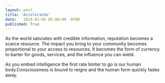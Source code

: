 ```yaml
---
layout: post
title: 'Accelerando'
date:   2024-02-05 05:00:00 -0700
published: True 
---
```


As the world saturates with credible information, reputation becomes a scarce resource. The impact you bring to your community becomes proportional to your access to resources. It becomes the form of currency to barter for goods, services, and the influence you can wield.

As you embed intelligence the first rate limiter to go is our human body.Consciousness is bound to reigns and the human form quickly fades away. 
